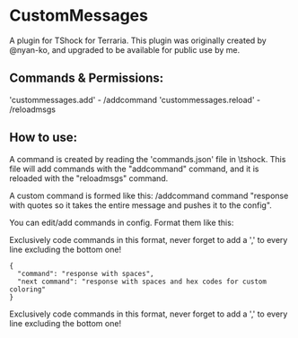 # CustomMessages

A plugin for TShock for Terraria. This plugin was originally created by @nyan-ko, and upgraded to be available for public use by me.

## Commands & Permissions:

'custommessages.add' - /addcommand
'custommessages.reload' - /reloadmsgs

## How to use:

A command is created by reading the 'commands.json' file in \tshock. This file will add commands with the "addcommand" command, and it is reloaded with the "reloadmsgs" command.

A custom command is formed like this: /addcommand command "response with quotes so it takes the entire message and pushes it to the config".

You can edit/add commands in config. Format them like this:

Exclusively code commands in this format, never forget to add a ',' to every line excluding the bottom one!

```
{
  "command": "response with spaces",
  "next command": "response with spaces and hex codes for custom coloring"
}
```

Exclusively code commands in this format, never forget to add a ',' to every line excluding the bottom one!
